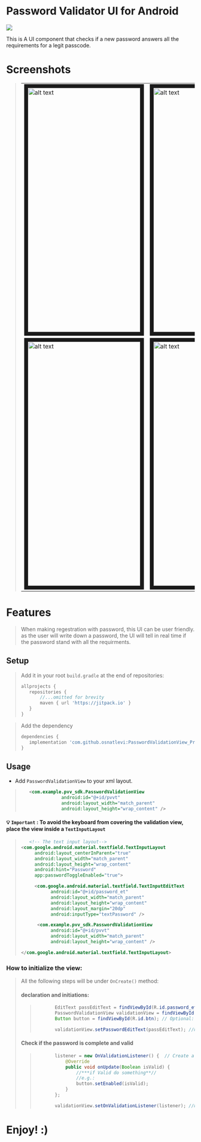 # Password Validator UI for Android
[![](https://jitpack.io/v/osnatlevi/PasswordValidationView_Pro.svg)](https://jitpack.io/#osnatlevi/PasswordValidationView_Pro)

This is A UI component that checks if a new password answers all the requirements for a legit passcode. 


# Screenshots
>| | | |
>|--|--|--|
>|<img src="https://github.com/osnatlevi/PasswordValidationView_Pro/assets/62397127/49a5f9a5-826c-40b0-b772-670b2fae0e03" alt="alt text" title="Sample App" width="300" height="650" border="10">|<img src="https://github.com/osnatlevi/PasswordValidationView_Pro/assets/62397127/1e96c730-2ee6-4b60-b5ff-2ceff107b133" alt="alt text" title="Sample App" width="300" height="650" border="10">|
>|<img src="https://github.com/osnatlevi/PasswordValidationView_Pro/assets/62397127/cb6996fc-d4ab-4dd2-ad07-75efb737dc1c" alt="alt text" title="Sample App" width="300" height="650" border="10">|<img src="https://github.com/osnatlevi/PasswordValidationView_Pro/assets/62397127/10afd10d-3abb-43af-87f8-5e4aa88cb7b8" alt="alt text" title="Sample App" width="300" height="650" border="10">|


# Features
>
>When making regestration with password, this UI can be user friendly. as the user will write down a password, the UI will tell in real time if the password stand with all the requirments. 
>

## Setup

>Add it in your root `build.gradle` at the end of repositories:
>
>```groovy
>allprojects {
>    repositories {
>        //...omitted for brevity
>        maven { url 'https://jitpack.io' }
>    }
>}
>```



>Add the dependency
>
>```groovy
>dependencies {
>    implementation 'com.github.osnatlevi:PasswordValidationView_Pro:Tag'
>}
>```
>

## Usage
- Add `PasswordValidationView` to your xml layout.
>
>```xml
>    <com.example.pvv_sdk.PasswordValidationView
>                android:id="@+id/pvvt"
>                android:layout_width="match_parent"
>                android:layout_height="wrap_content" />
>```

#### :bulb: `Important` : To avoid the keyboard from covering the validation view, place the view inside a `TextInputLayout` 

>```xml
>    <!-- The text input layout-->
><com.google.android.material.textfield.TextInputLayout
>      android:layout_centerInParent="true"
>      android:layout_width="match_parent"
>      android:layout_height="wrap_content"
>      android:hint="Password"
>      app:passwordToggleEnabled="true">
>
>      <com.google.android.material.textfield.TextInputEditText
>            android:id="@+id/password_et"
>            android:layout_width="match_parent"
>            android:layout_height="wrap_content"
>            android:layout_margin="20dp"
>            android:inputType="textPassword" />
>
>       <com.example.pvv_sdk.PasswordValidationView
>            android:id="@+id/pvvt"
>            android:layout_width="match_parent"
>            android:layout_height="wrap_content" />
>
></com.google.android.material.textfield.TextInputLayout>
>```

### How to initialize the view:
>All the following steps will be under `OnCreate()` method:
>
>#### declaration and initiations:
>>```java
>>        EditText passEditText = findViewById(R.id.password_et); // Get The Edit Text.
>>        PasswordValidationView validationView = findViewById(R.id.pvvt); // Get The Validation View
>>        Button button = findViewById(R.id.btn); // Optional: If you use a button.
>>
>>        validationView.setPasswordEditText(passEditText); //Passes the edittext to the validator
>>```
>#### Check if the password is complete and valid
>>```java
>>        listener = new OnValidationListener() {  // Create a listener that will get the status of the password
>>            @Override
>>            public void onUpdate(Boolean isValid) {
>>                //***if Valid do something**//
>>                //e.g.:
>>                button.setEnabled(isValid);
>>            }
>>        };
>>
>>        validationView.setOnValidationListener(listener); //Passes the listener to the validator !
>>```
>>

# Enjoy! :)
